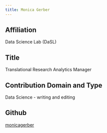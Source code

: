 ```yaml
---
title: Monica Gerber
---
```

## Affiliation
Data Science Lab (DaSL)


## Title
Translational Research Analytics Manager


## Contribution Domain and Type
Data Science - writing and editing


## Github
[monicagerber](https://github.com/monicagerber)